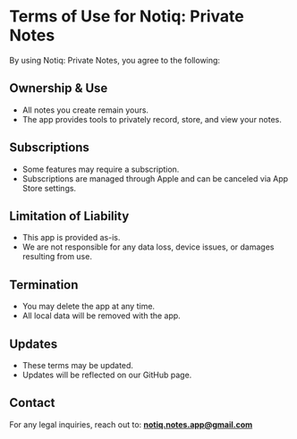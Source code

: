 # Terms of Use for Notiq: Private Notes

By using Notiq: Private Notes, you agree to the following:

## Ownership & Use
- All notes you create remain yours.
- The app provides tools to privately record, store, and view your notes.

## Subscriptions
- Some features may require a subscription.
- Subscriptions are managed through Apple and can be canceled via App Store settings.

## Limitation of Liability
- This app is provided as-is.
- We are not responsible for any data loss, device issues, or damages resulting from use.

## Termination
- You may delete the app at any time.
- All local data will be removed with the app.

## Updates
- These terms may be updated.
- Updates will be reflected on our GitHub page.

## Contact
For any legal inquiries, reach out to: **notiq.notes.app@gmail.com**


